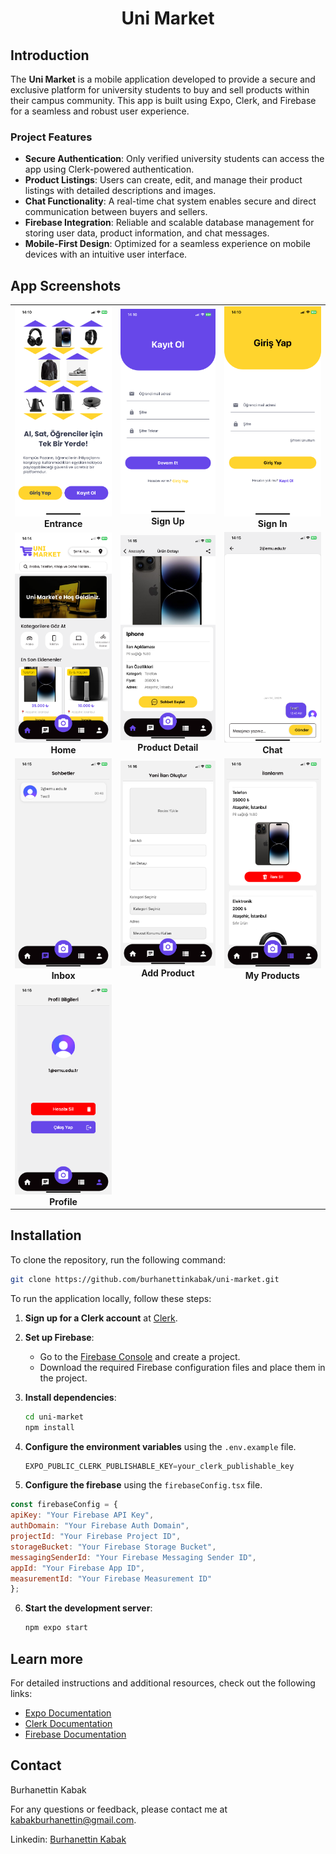 
<div align="center">

  <h1>
    Uni Market
  </h1>
  
</div>

## Introduction

The **Uni Market** is a mobile application developed to provide a secure and exclusive platform for university students to buy and sell products within their campus community. This app is built using Expo, Clerk, and Firebase for a seamless and robust user experience.

### Project Features

- **Secure Authentication**: Only verified university students can access the app using Clerk-powered authentication.
- **Product Listings**: Users can create, edit, and manage their product listings with detailed descriptions and images.
- **Chat Functionality**: A real-time chat system enables secure and direct communication between buyers and sellers.
- **Firebase Integration**: Reliable and scalable database management for storing user data, product information, and chat messages.
- **Mobile-First Design**: Optimized for a seamless experience on mobile devices with an intuitive user interface.

## App Screenshots

<table> <tr> <td align="center"> <img src="./assets/screenshots/entrance.png" alt="Entrance" width="250"> <br><b>Entrance</b> </td> <td align="center"> <img src="./assets/screenshots/signup.png" alt="Sign Up" width="250"> <br><b>Sign Up</b> </td> <td align="center"> <img src="./assets/screenshots/signin.png" alt="Sign In" width="250"> <br><b>Sign In</b> </td> </tr> <tr> <td align="center"> <img src="./assets/screenshots/home.png" alt="Home" width="250"> <br><b>Home</b> </td> <td align="center"> <img src="./assets/screenshots/productdetail.png" alt="Product Detail" width="250"> <br><b>Product Detail</b> </td> <td align="center"> <img src="./assets/screenshots/chat.png" alt="Chat" width="250"> <br><b>Chat</b> </td> </tr> <tr> <td align="center"> <img src="./assets/screenshots/inbox.png" alt="Inbox" width="250"> <br><b>Inbox</b> </td> <td align="center"> <img src="./assets/screenshots/addproduct.png" alt="Add Product" width="250"> <br><b>Add Product</b> </td> <td align="center"> <img src="./assets/screenshots/myproducts.png" alt="My Products" width="250"> <br><b>My Products</b> </td> </tr> <tr> <td align="center"> <img src="./assets/screenshots/profile.png" alt="Profile" width="250"> <br><b>Profile</b> </td> </tr> </table>

## Installation

To clone the repository, run the following command:

```sh
git clone https://github.com/burhanettinkabak/uni-market.git
```

To run the application locally, follow these steps:

1. **Sign up for a Clerk account** at [Clerk](https://dashboard.clerk.com/sign-up).

2. **Set up Firebase**:
   - Go to the [Firebase Console](https://console.firebase.google.com/) and create a project.
   - Download the required Firebase configuration files and place them in the project.

3. **Install dependencies**:
   ```sh
   cd uni-market
   npm install
   ```

4. **Configure the environment variables** using the `.env.example` file.
   ```js
   EXPO_PUBLIC_CLERK_PUBLISHABLE_KEY=your_clerk_publishable_key
   ```
5. **Configure the firebase** using the `firebaseConfig.tsx` file.
  ```js
  const firebaseConfig = {
  apiKey: "Your Firebase API Key",
  authDomain: "Your Firebase Auth Domain",
  projectId: "Your Firebase Project ID",
  storageBucket: "Your Firebase Storage Bucket",
  messagingSenderId: "Your Firebase Messaging Sender ID",
  appId: "Your Firebase App ID",
  measurementId: "Your Firebase Measurement ID"
  };
  ```
6. **Start the development server**:
   
   ```sh
   npm expo start
   ```

## Learn more

For detailed instructions and additional resources, check out the following links:

- [Expo Documentation](https://docs.expo.dev/)
- [Clerk Documentation](https://clerk.com/docs/)
- [Firebase Documentation](https://firebase.google.com/docs/)

## Contact

Burhanettin Kabak

For any questions or feedback, please contact me at [kabakburhanettin@gmail.com](mailto:kabakburhanettin@gmail.com).

Linkedin: [Burhanettin Kabak](https://www.linkedin.com/in/burhanettin-kabak-5aab731a4/)
